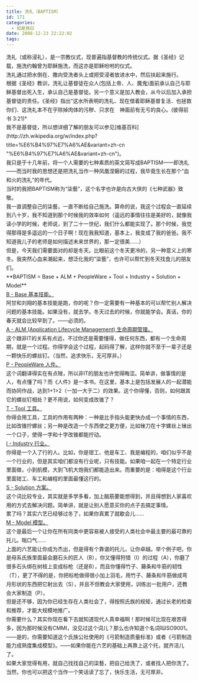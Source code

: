 ```yaml
---
title: 洗礼（BAPTISM）
id: 171
categories:
  - 如是我曰
date: 2008-12-23 22:22:02
tags:
---
```


<div id="LastMDatecns!2FFE745BB29BDC48!801" style="line-height:170%;">洗礼（或称浸礼），是一宗教仪式，现普遍指基督教的传统仪式。据《圣经》记载，施洗约翰曾为耶稣施洗，而这亦是耶稣吩咐的仪式。</div>
<div id="msgcns!2FFE745BB29BDC48!801" class="bvMsg" style="line-height:170%;width:100%;overflow-x:hidden;overflow-y:hidden;text-overflow:ellipsis;">
<div style="line-height:170%;">洗礼通过把水倒在、撒向受洗者头上或把受浸者放进水中，然后扶起来施行。</div>
<div style="line-height:170%;">根据《圣经》教训，洗礼让基督徒在众人(包括上帝、人、魔鬼)面前承认自己与耶稣基督出死入生，承认自己是基督徒。另一个意义是加入教会，从今以后加入承担基督徒的责任。《圣经》指出“这水所表明的洗礼、现在借着耶稣基督复活．也拯救你们．这洗礼本不在乎除掉肉体的污秽、只求在　神面前有无亏的良心。(彼得前书 3:21)°</div>
<div style="line-height:170%;"></div>
<div style="line-height:170%;">我不是基督徒，所以想详细了解的朋友可以参见[维基百科](http://zh.wikipedia.org/w/index.php?title=%E6%B4%97%E7%A6%AE&amp;variant=zh-cn "%E6%B4%97%E7%A6%AE&amp;variant=zh-cn")。</div>
<div style="line-height:170%;">我只是于十几年前，将一个人需要的七种素质的英文简写成BAPTISM——即洗礼——而当时我的思想还是把洗礼当作一种凤凰涅磐的过程，我毕竟生长在那个“血和火的洗礼”的年代。</div>
<div style="line-height:170%;"></div>
<div style="line-height:170%;">当时的我把BAPTISM称为“柒藝”，这个名字也许是向古大侠的《七种武器》致敬。</div>
<div style="line-height:170%;"></div>
<div style="line-height:170%;">我一直调整自己的柒藝，一直不断给自己施洗。算命的说，我这个过程会一直延续到八十岁，我不知道到那个时候我的效率如何（遥远的事情往往是美好的，就像我读小学的时候，老师说，到了二十一世纪，我们什么都能实现了。那个时候，我觉得那得是多遥远的一个日子啊！现在我我知道，基本上，我变成了我的爸爸。我不知道我儿子的老师是如何描述未来世界的，那一定很美……）</div>
<div style="line-height:170%;"></div>
<div style="line-height:170%;">但是，今天我们需要面对的却是冬天。比眼前这个冬天更冷的，另一种意义上的寒冬。我突然心血来潮起来，想泛化我的“柒藝”，也许可以帮忙到冬天找食儿的朋友们。</div>
<div style="line-height:170%;"></div>
<div style="line-height:170%;">**BAPTISM = Base + ALM + PeopleWare + Tool + Industry + Solution + Model**</div>
<div style="line-height:170%;"></div>
<div style="line-height:170%;"><u style="line-height:170%;">B - Base 基本技能。</u></div>
<div style="line-height:170%;">阿甘和刘翔的基本技能是跑，你的呢？你一定需要有一种基本的可以帮忙别人解决问题的基本技能。如果没有，就去学。冬天过去的时候，你就能学会。真话，你的春天就会比较早到了。——必须的。</div>
<div style="line-height:170%;"></div>
<div style="line-height:170%;"><u style="line-height:170%;">A - ALM (Application Lifecycle Management) 生命周期管理。</u></div>
<div style="line-height:170%;">这个跟非IT的关系有点远，不过你还是需要懂得，做任何东西，都有一个生命周期，就是一个过程。你得学会这个过程，起码得了解，这样你就不至于一辈子还是一颗快乐的螺丝钉。（当然，追求快乐，无可厚非。）</div>
<div style="line-height:170%;"></div>
<div style="line-height:170%;"><u style="line-height:170%;">P - PeopleWare 人件。</u></div>
<div style="line-height:170%;">这个词翻译得实在有点矬，所以非IT的朋友也许觉得晦涩。简单讲，做事情的是人，有点懂了吗？而《人件》是一本书。在这里，基本上是包括发展人的一起潜能而协同作战，达到1+1&gt;2（一加一大于二）的效果。这个你得懂，否则，如何跟其它的螺丝钉相处？更不用说，如何变成改锥了？</div>
<div style="line-height:170%;"></div>
<div style="line-height:170%;"><u style="line-height:170%;">T - Tool 工具。</u></div>
<div style="line-height:170%;">你得会用工具，工具的作用有两种：一种是比手指头能更快办成一个事情的东西，比如改锥拧螺丝；另一种是改造一个东西使之更方便，比如锉刀在十字螺丝上锉出一个口子，使得一字和十字改锥都能拧动。</div>
<div style="line-height:170%;"></div>
<div style="line-height:170%;"><u style="line-height:170%;">I - Industry 行业。</u></div>
<div style="line-height:170%;">你得是一个入了行的人。比如，你是钳工、他是车工、我是编程的，咱们似乎不是一个行业的，但是其实咱们都没有行业呢，只有技能。如果咱一起在一个特定行业里面做，小到航模，大到飞机大炮我们都能造出来。而重要的是：咱得是这个行业里面钳工、车工和编程的里面最懂这行的。</div>
<div style="line-height:170%;"></div>
<div style="line-height:170%;"><u style="line-height:170%;">S - Solution 方案。</u></div>
<div style="line-height:170%;">这个词比较专业，其实就是多学多看，加上脑筋要能想得到，并且得想到人家喜欢用的方式去解决问题。简单讲，就是让别人愿意买你的点子去搞定事情。</div>
<div style="line-height:170%;"></div>
<div style="line-height:170%;">累了吗？其实六艺已经够过冬了，如果你真累了就歇会儿……</div>
<div style="line-height:170%;"></div>
<div style="line-height:170%;"><u style="line-height:170%;">M - Model 模型。</u></div>
<div style="line-height:170%;">这个是最后一个让你在所有同类中更容易被人接受的人类社会中最主要的最可靠的托儿。喘口气……</div>
<div style="line-height:170%;">
上面的六艺能让你成为杰出，但是得有个靠谱的托儿，让你卓越。举个例子吧，你是母系氏族里面最会磨石头的匠人（B），你又懂得狩猎（I）的过程（A），你磨了很多石头绑在树枝上变成标枪（还是B），而且你懂得竹子、藤条和牛筋的韧性（T），更了不得的是，你把标枪做得很小加上羽毛，用竹子、藤条和牛筋做成弯月形状的东西把它射出去（S），并且不但教会大家使用，训练出一批用户，还教会大家制造（P）。</div>
<div style="line-height:170%;">
但是还不够，因为你已经生存在人类社会了，得按照氏族的规矩，通过长老的检查和推荐，才能大规模地推广。</div>
<div style="line-height:170%;">
你需要什么？其实你现在看下去就知道现代人真幸福啊！那时候可比现在艰苦得多，因为那时候没有CMMI，没见过这个词儿？那么也许知道个名词叫ISO9001。——是的，你需要知道这个氏族公社使用的《弓箭制造质量标准》或者《弓箭制造能力成熟度集成模型》。——如果你能在六艺的基础上再靠上这个托，就齐活儿了。</div>
<div style="line-height:170%;"></div>
<div style="line-height:170%;">如果大家觉得有用，就自己找找自己的柒藝，把自己给洗了，或者找人把你洗了。当然，你也可以把这个当作一个笑话读了忘了，快乐生活，无可厚非。</div>
</div>